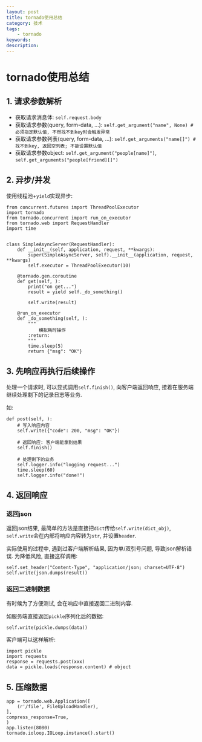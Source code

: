 ```yaml
---
layout: post
title: tornado使用总结
category: 技术
tags: 
    - tornado
keywords: 
description: 
---
```


# tornado使用总结

## 1. 请求参数解析
- 获取请求消息体: `self.request.body`
- 获取请求参数(query, form-data, ...): `self.get_argument("name", None) # 必须指定默认值, 不然找不到key时会触发异常`
- 获取请求参数列表(query, form-data, ...): `self.get_arguments("name[]") # 找不到key, 返回空列表; 不能设置默认值`
- 获取请求参数object: `self.get_argument("people[name]")`, `self.get_arguments("people[friend][]")`

## 2. 异步/并发
使用线程池+`yield`实现异步:

``` 
from concurrent.futures import ThreadPoolExecutor
import tornado
from tornado.concurrent import run_on_executor
from tornado.web import RequestHandler
import time


class SimpleAsyncServer(RequestHandler):
    def __init__(self, application, request, **kwargs):
        super(SimpleAsyncServer, self).__init__(application, request, **kwargs)
        self.executor = ThreadPoolExecutor(10)

    @tornado.gen.coroutine
    def get(self, ):
        print("on get...")
        result = yield self._do_something()

        self.write(result)

    @run_on_executor
    def _do_something(self, ):
        """
            模拟耗时操作
        :return:
        """
        time.sleep(5)
        return {"msg": "OK"}
```

## 3. 先响应再执行后续操作
处理一个请求时, 可以显式调用`self.finish()`, 向客户端返回响应, 接着在服务端继续处理剩下的记录日志等业务.

如:

``` 
def post(self, ):
    # 写入响应内容
    self.write({"code": 200, "msg": "OK"})
    
    # 返回响应: 客户端能拿到结果
    self.finish()
    
    # 处理剩下的业务
    self.logger.info("logging request...")
    time.sleep(60)
    self.logger.info("done!")
```

## 4. 返回响应

### 返回json
返回json结果, 最简单的方法是直接把`dict`传给`self.write(dict_obj)`, `self.write`会在内部将响应内容转为`str`, 并设置`header`.

实际使用的过程中, 遇到过客户端解析结果, 因为单/双引号问题, 导致json解析错误. 为降低风险, 直接这样调用:

``` 
self.set_header("Content-Type", "application/json; charset=UTF-8")
self.write(json.dumps(result))
```

### 返回二进制数据
有时候为了方便测试, 会在响应中直接返回二进制内容.

如服务端直接返回`pickle`序列化后的数据:
```         
self.write(pickle.dumps(data))
```

客户端可以这样解析:
```
import pickle
import requests
response = requests.post(xxx)
data = pickle.loads(response.content) # object
```

## 5. 压缩数据
```
app = tornado.web.Application([
    (r'/file', FileUploadHandler),
],
compress_response=True,
)
app.listen(8080)
tornado.ioloop.IOLoop.instance().start()
```
